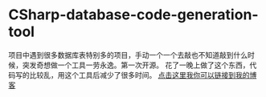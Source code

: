 CSharp-database-code-generation-tool
====================================
  项目中遇到很多数据库表特别多的项目，手动一个一个去敲也不知道敲到什么时候，突发奇想做一个工具一劳永逸。第一次开源。
花了一晚上做了这个东西，代码写的比较乱，用这个工具后减少了很多时间。
[点击这里我你可以链接到我的博客](http://www.gaozengzhi.cn)<br />
